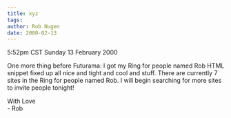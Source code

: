 ```yaml
---
title: xyz
tags: 
author: Rob Nugen
date: 2000-02-13
---
```


<title>oh yeah!!</title>
<p class=date>5:52pm CST Sunday 13 February 2000</p>

<p>One more thing before Futurama:  I got my Ring for people named Rob HTML snippet fixed up all nice and tight and cool and stuff.  There are currently 7 sites in the Ring for people named Rob.  I will begin searching for more sites to invite people tonight!

<p>With Love
<br>- Rob

